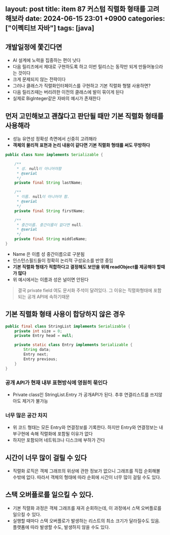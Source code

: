 layout: post
title: item 87 커스텀 직렬화 형태를 고려해보라
date: 2024-06-15 23:01 +0900
categories: ["이펙티브 자바"]
tags: [java]
---

## 개발일정에 쫓긴다면
- AI 설계에 노력을 집중하는 편이 낫다
- 다음 릴리즈에서 제대로 구현하도록 하고 이번 릴리스는 동작만 되게 만들어놓으라는 것이다
- 크게 문제되지 않는 전략이다
- 그러나 클래스가 직렬화인터페이스를 구현하고 기본 직렬화 형탤 사용하면?
- 다음 릴리즈때는 버리려한 이전의 클래스에 발이 묶이게 된다
- 실제로 BigInteger같은 자바의 예시가 존재한다

## 먼저 고민해보고 괜찮다고 판단될 때만 기본 직렬화 형태를 사용해라
- 성능 유연성 정확성 측면에서 신중히 고려해라
- **객체의 물리적 표현과 논리 내용이 같다면 기본 직렬화 형태를 써도 무방하다**

```java
public class Name implements Serializable {

    /**
     * 성. null이 아니어야함
     * @serial
     */
    private final String lastName;

    /**
     * 이름. null이 아니어야 함.
     * @serial
     */
    private final String firstName;

    /**
     * 중간이름. 중간이름이 없다면 null.
     * @serial
     */
    private final String middleName;
}
```
- Name 은 이름 성 중간이름으로 구분됨
- 인스턴스필드들이 정확히 논리적 구성요소를 반영 중임
- **기본 직렬화 형태가 적합하다고 결정해도 보안을 위해 readObject를 제공해야 할때가 많다**
- 위 예시에서는 이름과 성은 널이면 안된다

> 결국 private field 여도 문서화 주석이 달려있다. 그 이유는 직렬화형태에 포함되는 공개 API에 속하기때문

## 기본 직렬화 형태 사용이 합당하지 않은 경우

```java
public final class StringList implements Serializable {
    private int size = 0;
    private Entry head = null;

    private static class Entry implements Serializable {
        String data;
        Entry next;
        Entry previous;
    }
}
```

### 공개 API가 현재 내부 표현방식에 영원히 묶인다
- Private class인 StringList.Entry 가 공개API가 된다. 추후 연결리스트를 쓰지않아도 제거가 불가능

### 너무 많은 공간 차지
- 위 코드 형태는 모든 Entry와 연결정보를 기록한다. 하지만 Entry와 연결정보는 내부구현에 속해 직렬화에 포함될 이유가 없다
- 하지만 포함되어 네트워크나 디스크에 부하가 간다

## 시간이 너무 많이 걸릴 수 있다
- 직렬화 로직은 객체 그래프의 위상에 관한 정보가 없으니 그래프를 직접 순회해볼 수밖에 없다. 따라서 객체의 형태에 따라 순회에 시간이 너무 많이 걸릴 수도 있다.

## 스택 오버플로를 일으킬 수 있다.
- 기본 직렬화 과정은 객체 그래프를 재귀 순회하는데, 이 과정에서 스택 오버플로를 일으킬 수 있다.
- 실행할 때마다 스택 오버플로가 발생하는 리스트의 최소 크기가 달라질수도 있음. 플랫폼에 따라 발생할 수도, 발생하지 않을 수도 있다.

